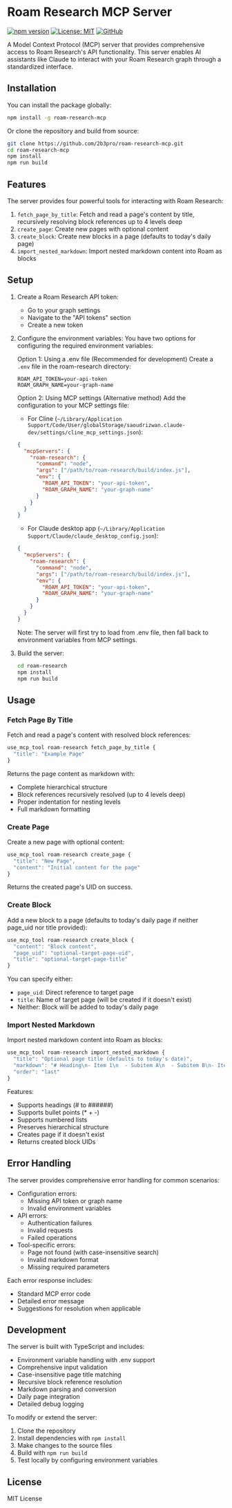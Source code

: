 # Roam Research MCP Server

[![npm version](https://badge.fury.io/js/roam-research-mcp.svg)](https://badge.fury.io/js/roam-research-mcp)
[![License: MIT](https://img.shields.io/badge/License-MIT-yellow.svg)](https://opensource.org/licenses/MIT)
[![GitHub](https://img.shields.io/github/license/2b3pro/roam-research-mcp)](https://github.com/2b3pro/roam-research-mcp/blob/main/LICENSE)

A Model Context Protocol (MCP) server that provides comprehensive access to Roam Research's API functionality. This server enables AI assistants like Claude to interact with your Roam Research graph through a standardized interface.

## Installation

You can install the package globally:

```bash
npm install -g roam-research-mcp
```

Or clone the repository and build from source:

```bash
git clone https://github.com/2b3pro/roam-research-mcp.git
cd roam-research-mcp
npm install
npm run build
```

## Features

The server provides four powerful tools for interacting with Roam Research:

1. `fetch_page_by_title`: Fetch and read a page's content by title, recursively resolving block references up to 4 levels deep
2. `create_page`: Create new pages with optional content
3. `create_block`: Create new blocks in a page (defaults to today's daily page)
4. `import_nested_markdown`: Import nested markdown content into Roam as blocks

## Setup

1. Create a Roam Research API token:

   - Go to your graph settings
   - Navigate to the "API tokens" section
   - Create a new token

2. Configure the environment variables:
   You have two options for configuring the required environment variables:

   Option 1: Using a .env file (Recommended for development)
   Create a `.env` file in the roam-research directory:

   ```
   ROAM_API_TOKEN=your-api-token
   ROAM_GRAPH_NAME=your-graph-name
   ```

   Option 2: Using MCP settings (Alternative method)
   Add the configuration to your MCP settings file:

   - For Cline (`~/Library/Application Support/Code/User/globalStorage/saoudrizwan.claude-dev/settings/cline_mcp_settings.json`):

   ```json
   {
     "mcpServers": {
       "roam-research": {
         "command": "node",
         "args": ["/path/to/roam-research/build/index.js"],
         "env": {
           "ROAM_API_TOKEN": "your-api-token",
           "ROAM_GRAPH_NAME": "your-graph-name"
         }
       }
     }
   }
   ```

   - For Claude desktop app (`~/Library/Application Support/Claude/claude_desktop_config.json`):

   ```json
   {
     "mcpServers": {
       "roam-research": {
         "command": "node",
         "args": ["/path/to/roam-research/build/index.js"],
         "env": {
           "ROAM_API_TOKEN": "your-api-token",
           "ROAM_GRAPH_NAME": "your-graph-name"
         }
       }
     }
   }
   ```

   Note: The server will first try to load from .env file, then fall back to environment variables from MCP settings.

3. Build the server:
   ```bash
   cd roam-research
   npm install
   npm run build
   ```

## Usage

### Fetch Page By Title

Fetch and read a page's content with resolved block references:

```typescript
use_mcp_tool roam-research fetch_page_by_title {
  "title": "Example Page"
}
```

Returns the page content as markdown with:

- Complete hierarchical structure
- Block references recursively resolved (up to 4 levels deep)
- Proper indentation for nesting levels
- Full markdown formatting

### Create Page

Create a new page with optional content:

```typescript
use_mcp_tool roam-research create_page {
  "title": "New Page",
  "content": "Initial content for the page"
}
```

Returns the created page's UID on success.

### Create Block

Add a new block to a page (defaults to today's daily page if neither page_uid nor title provided):

```typescript
use_mcp_tool roam-research create_block {
  "content": "Block content",
  "page_uid": "optional-target-page-uid",
  "title": "optional-target-page-title"
}
```

You can specify either:

- `page_uid`: Direct reference to target page
- `title`: Name of target page (will be created if it doesn't exist)
- Neither: Block will be added to today's daily page

### Import Nested Markdown

Import nested markdown content into Roam as blocks:

```typescript
use_mcp_tool roam-research import_nested_markdown {
  "title": "Optional page title (defaults to today's date)",
  "markdown": "# Heading\n- Item 1\n  - Subitem A\n  - Subitem B\n- Item 2",
  "order": "last"
}
```

Features:

- Supports headings (# to ######)
- Supports bullet points (\* + -)
- Supports numbered lists
- Preserves hierarchical structure
- Creates page if it doesn't exist
- Returns created block UIDs

## Error Handling

The server provides comprehensive error handling for common scenarios:

- Configuration errors:
  - Missing API token or graph name
  - Invalid environment variables
- API errors:
  - Authentication failures
  - Invalid requests
  - Failed operations
- Tool-specific errors:
  - Page not found (with case-insensitive search)
  - Invalid markdown format
  - Missing required parameters

Each error response includes:

- Standard MCP error code
- Detailed error message
- Suggestions for resolution when applicable

## Development

The server is built with TypeScript and includes:

- Environment variable handling with .env support
- Comprehensive input validation
- Case-insensitive page title matching
- Recursive block reference resolution
- Markdown parsing and conversion
- Daily page integration
- Detailed debug logging

To modify or extend the server:

1. Clone the repository
2. Install dependencies with `npm install`
3. Make changes to the source files
4. Build with `npm run build`
5. Test locally by configuring environment variables

## License

MIT License
